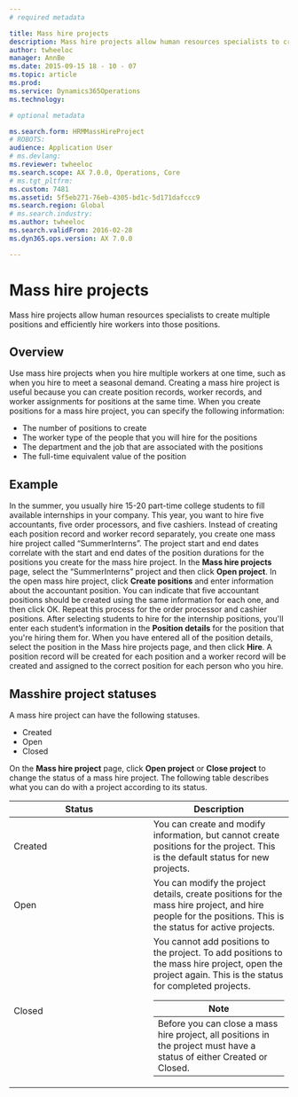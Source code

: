 ```yaml
---
# required metadata

title: Mass hire projects
description: Mass hire projects allow human resources specialists to create multiple positions and efficiently hire workers into those positions.
author: twheeloc
manager: AnnBe
ms.date: 2015-09-15 18 - 10 - 07
ms.topic: article
ms.prod: 
ms.service: Dynamics365Operations
ms.technology: 

# optional metadata

ms.search.form: HRMMassHireProject
# ROBOTS: 
audience: Application User
# ms.devlang: 
ms.reviewer: twheeloc
ms.search.scope: AX 7.0.0, Operations, Core
# ms.tgt_pltfrm: 
ms.custom: 7481
ms.assetid: 5f5eb271-76eb-4305-bd1c-5d171dafccc9
ms.search.region: Global
# ms.search.industry: 
ms.author: twheeloc
ms.search.validFrom: 2016-02-28
ms.dyn365.ops.version: AX 7.0.0

---
```


# Mass hire projects

Mass hire projects allow human resources specialists to create multiple positions and efficiently hire workers into those positions.

Overview
--------

Use mass hire projects when you hire multiple workers at one time, such as when you hire to meet a seasonal demand. Creating a mass hire project is useful because you can create position records, worker records, and worker assignments for positions at the same time. When you create positions for a mass hire project, you can specify the following information:
-   The number of positions to create
-   The worker type of the people that you will hire for the positions
-   The department and the job that are associated with the positions
-   The full-time equivalent value of the position

## Example
In the summer, you usually hire 15-20 part-time college students to fill available internships in your company. This year, you want to hire five accountants, five order processors, and five cashiers. Instead of creating each position record and worker record separately, you create one mass hire project called “SummerInterns”. The project start and end dates correlate with the start and end dates of the position durations for the positions you create for the mass hire project. In the **Mass hire projects** page, select the “SummerInterns” project and then click **Open project**. In the open mass hire project, click **Create positions** and enter information about the accountant position. You can indicate that five accountant positions should be created using the same information for each one, and then click OK. Repeat this process for the order processor and cashier positions. After selecting students to hire for the internship positions, you'll enter each student’s information in the **Position details** for the position that you're hiring them for. When you have entered all of the position details, select the position in the Mass hire projects page, and then click **Hire**. A position record will be created for each position and a worker record will be created and assigned to the correct position for each person who you hire.

## Masshire project statuses
A mass hire project can have the following statuses.
-   Created
-   Open
-   Closed

On the **Mass hire project** page, click **Open project** or **Close project** to change the status of a mass hire project. The following table describes what you can do with a project according to its status.

<table>
<colgroup>
<col width="50%" />
<col width="50%" />
</colgroup>
<thead>
<tr class="header">
<th>Status</th>
<th>Description</th>
</tr>
</thead>
<tbody>
<tr class="odd">
<td>Created</td>
<td>You can create and modify information, but cannot create positions for the project. This is the default status for new projects.</td>
</tr>
<tr class="even">
<td>Open</td>
<td>You can modify the project details, create positions for the mass hire project, and hire people for the positions. This is the status for active projects.</td>
</tr>
<tr class="odd">
<td>Closed</td>
<td>You cannot add positions to the project. To add positions to the mass hire project, open the project again. This is the status for completed projects.
<div class="alert">
<table>
<thead>
<tr class="header">
<th><strong>Note</strong></th>
</tr>
</thead>
<tbody>
<tr class="odd">
<td>Before you can close a mass hire project, all positions in the project must have a status of either Created or Closed.</td>
</tr>
</tbody>
</table>
</div></td>
</tr>
</tbody>
</table>

 



